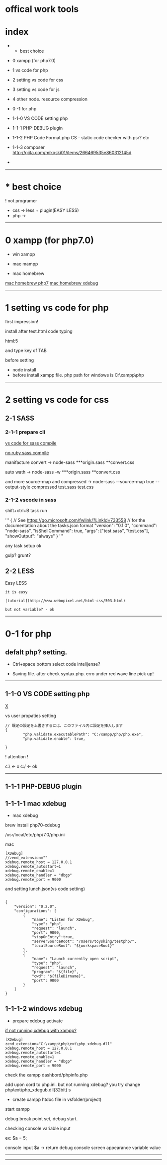 # offical work tools

# index
- * best choice

- 0 xampp (for php7.0)
- 1 vs code for php
- 2 setting vs code for css
- 3 setting vs code for js

- 4 other node. resource compression

- 0 -1 for php 

- 1-1-0 VS CODE setting php
- 1-1-1 PHP-DEBUG plugin

- 1-1-2 
PHP Code Format
php CS - static code checker with psr?
etc

- 1-1-3 composer
http://qiita.com/mikoski01/items/266469535e860312145d

- 

--------------------------------
# * best choice

! not programer
- css -> less + plugin(EASY LESS)
- php -> 


--------------------------------
# 0 xampp (for php7.0)

- win xampp

- mac mampp

- mac homebrew

[mac homebrew php7](http://qiita.com/Arashi/items/42d6f6e40d7d48891fc9)
[mac homebrew xdebug](http://stackoverflow.com/questions/32291215/how-to-setup-x-debug-for-php7-on-mac)








-------------
# 1 setting vs code for php

first impression! 

install after test.html code typing

html:5

and type key of TAB


before setting
- node install
- before install xampp file. php path for windows  is C:\xampp\php


--------------
# 2 setting vs code for css



## 2-1 SASS

### 2-1-1 prepare cli 

[vs code for sass compile](http://celtislab.net/archives/20160303/vscode-node-sass/)

[no ruby sass compile](http://celtislab.net/archives/20160302/node-sass-cl/)


manifacture convert
->
	node-sass ***origin.sass **convert.css


auto wath
->
	node-sass -w ***origin.sass **convert.css

and more source-map and compressed
->
	node-sass --source-map true --output-style compressed  test.sass test.css




### 2-1-2 vscode in sass

shift+ctrl+B task run

'''
{
    // See https://go.microsoft.com/fwlink/?LinkId=733558
    // for the documentation about the tasks.json format
    "version": "0.1.0",
    "command": "node-sass",
    "isShellCommand": true,
    "args": ["test.sass", "test.css"],
    "showOutput": "always"
}
'''

any task setup ok

gulp? grunt?













## 2-2 LESS

Easy LESS

	it is easy

	[tutorial](http://www.webopixel.net/html-css/503.html)

	but not variable? - ok 





-------------
# 0-1 for php

## defalt php? setting.

- Ctrl+space bottom select 
code intelijense?

- Saving file. after check syntax php.
erro under red wave line pick up!




-----------------
## 1-1-0 VS CODE setting php

[X](https://officeyuai.net/%E3%82%B7%E3%82%B9%E3%83%86%E3%83%A0%E9%96%8B%E7%99%BA/vscodewithphpsetting/)

vs user propaties setting

```
// 既定の設定を上書きするには、このファイル内に設定を挿入します
{
        "php.validate.executablePath": "C:/xampp/php/php.exe",
        "php.validate.enable": true,

}

```

! attention !

c:\ <- x
c:/ <- ok




-----------------
## 1-1-1 PHP-DEBUG plugin

## 1-1-1-1 mac xdebug

- mac xdebug

brew install php70-xdebug

/usr/local/etc/php/7.0/php.ini

mac
```
[XDebug]
//zend_extension=""
xdebug.remote_host = 127.0.0.1
xdebug.remote_autostart=1
xdebug.remote_enable=1
xdebug.remote_handler = "dbgp"
xdebug.remote_port = 9000
```

and
setting lunch.json(vs code setting)
```

{
    "version": "0.2.0",
    "configurations": [
        {
            "name": "Listen for XDebug",
            "type": "php",
            "request": "launch",
            "port": 9000,
            "stopOnEntry":true,
            "serverSourceRoot": "/Users/toysking/testphp/",
            "localSourceRoot": "${workspaceRoot}"
        },
        {
            "name": "Launch currently open script",
            "type": "php",
            "request": "launch",
            "program": "${file}",
            "cwd": "${fileDirname}",
            "port": 9000
        }
    ]
}

```

## 1-1-1-2 windows xdebug

- prepare xdebug activate

[if not running xdebug with xampp?](http://gomocool.net/gomokulog/?p=64)

```
[XDebug]
zend_extension="C:\xampp\php\ext\php_xdebug.dll"
xdebug.remote_host = 127.0.0.1
xdebug.remote_autostart=1
xdebug.remote_enable=1
xdebug.remote_handler = "dbgp"
xdebug.remote_port = 9000
```

check the xampp dashbord/phpinfo.php

add upon cord to php.ini. but not running xdebug?
you try change php\ext\php_xdegub.dll(32bit) s




- create xampp htdoc file in vsfolder(project)

start xampp

debug break point set, debug start.

checking console variable input

ex: $a = 5;

console input $a -> return debug console screen appearance variable value












-------------



-------------

